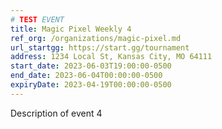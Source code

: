 ```yaml
---
# TEST EVENT
title: Magic Pixel Weekly 4
ref_org: /organizations/magic-pixel.md
url_startgg: https://start.gg/tournament
address: 1234 Local St, Kansas City, MO 64111
start_date: 2023-06-03T19:00:00-0500 
end_date: 2023-06-04T00:00:00-0500
expiryDate: 2023-04-19T00:00:00-0500
---
```


Description of event 4
